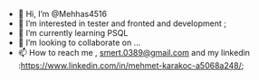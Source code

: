 - 👋 Hi, I’m @Mehhas4516
- 👀 I’m interested in tester and fronted and development ;
- 🌱 I’m currently learning PSQL
- 💞️ I’m looking to collaborate on ...
- 📫 How to reach me , smert.0389@gmail.com and my linkedin :https://www.linkedin.com/in/mehmet-karakoc-a5068a248/;

<!---
Mehhas4516/Mehhas4516 is a ✨ special ✨ repository because its `README.md` (this file) appears on your GitHub profile.
You can click the Preview link to take a look at your changes.
--->
